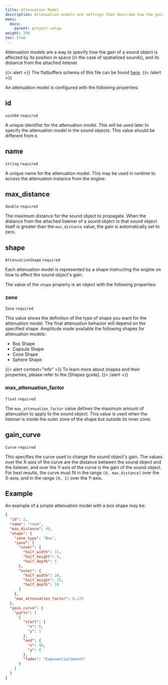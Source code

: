 ```yaml
---
title: Attenuation Model
description: Attenuation models are settings that describe how the gain of a sound object should fade according to the distance from its listener and a given shape. Read this article to learn more about them.
menu:
  docs:
    parent: project-setup
weight: 204
toc: true
---
```


Attenuation models are a way to specify how the gain of a sound object is affected by its position in space (in the case of spatialized sounds), and its distance from the attached listener.

{{< alert >}}
The flatbuffers schema of this file can be found [here](https://github.com/SparkyStudios/AmplitudeAudioSDK/blob/main/schemas/attenuation_definition.fbs).
{{< /alert >}}

An attenuation model is configured with the following properties:

## id

`uint64` `required`

A unique identifier for the attenuation model. This will be used later to specify the attenuation model in the sound objects. This value should be different from `0`.

## name

`string` `required`

A unique name for the attenuation model. This may be used in runtime to access the attenuation instance from the engine.

## max_distance

`double` `required`

The maximum distance for the sound object to propagate. When the distance from the attached listener of a sound object to that sound object itself is greater than the `max_distance` value, the gain is automatically set to zero.

## shape

`AttenuationShape` `required`

Each attenuation model is represented by a shape instructing the engine on how to affect the sound object's gain.

The value of the `shape` property is an object with the following properties:

### zone

`Zone` `required`

This value stores the definition of the type of shape you want for the attenuation model. The final attenuation behavior will depend on the specified shape. Amplitude made available the following shapes for attenuation models:

- Box Shape
- Capsule Shape
- Cone Shape
- Sphere Shape

{{< alert context="info" >}}
To learn more about shapes and their properties, please refer to the [Shapes guide].
{{< /alert >}}

### max_attenuation_factor

`float` `required`

The `max_attenuation_factor` value defines the maximum amount of attenuation to apply to the sound object. This value is used when the listener is inside the outer zone of the shape but outside its inner zone.

## gain_curve

`Curve` `required`

This specifies the curve used to change the sound object's gain. The values over the X-axis of the curve are the distance between the sound object and the listener, and over the Y-axis of the curve is the gain of the sound object.
For best results, the curve must fit in the range `[0, max_distance]` over the X-axis, and in the range `[0, 1]` over the Y-axis.

## Example

An example of a simple attenuation model with a box shape may be:

```json {title="room.json"}
{
  "id": 2,
  "name": "room",
  "max_distance": 40,
  "shape": {
    "zone_type": "Box",
    "zone": {
      "inner": {
        "half_width": 15,
        "half_height": 5,
        "half_depth": 5
      },
      "outer": {
        "half_width": 20,
        "half_height": 35,
        "half_depth": 10
      }
    },
    "max_attenuation_factor": 0.125
  },
  "gain_curve": {
    "parts": [
      {
        "start": {
          "x": 0,
          "y": 1
        },
        "end": {
          "x": 40,
          "y": 0
        },
        "fader": "ExponentialSmooth"
      }
    ]
  }
}
```
